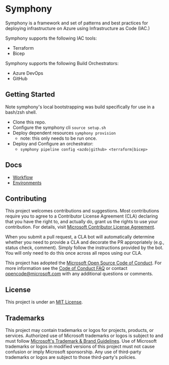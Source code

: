 # Symphony

Symphony is a framework and set of patterns and best practices for deploying infrastructure on Azure using Infrastructure as Code (IAC.)

Symphony supports the following IAC tools:

- Terraform
- Bicep

Symphony supports the following Build Orchestrators:

- Azure DevOps
- GitHub

## Getting Started

Note symphony's local bootstrapping was build specifically for use in a bash/zsh shell.

- Clone this repo.
- Configure the symphony cli `source setup.sh`
- Deploy dependent resources `symphony provision`
  - note: this only needs to be run once.
- Deploy and Configure an orchestrator:
  - `symphony pipeline config <azdo|github> <terraform|bicep>`

## Docs

- [Workflow](./docs/WORKFLOW.md)
- [Environments](./docs/ENVIRONMENT.md)
  
## Contributing

This project welcomes contributions and suggestions. Most contributions require you to agree to a
Contributor License Agreement (CLA) declaring that you have the right to, and actually do, grant us
the rights to use your contribution. For details, visit [Microsoft Contributor License Agreement](https://cla.opensource.microsoft.com).

When you submit a pull request, a CLA bot will automatically determine whether you need to provide
a CLA and decorate the PR appropriately (e.g., status check, comment). Simply follow the instructions
provided by the bot. You will only need to do this once across all repos using our CLA.

This project has adopted the [Microsoft Open Source Code of Conduct](https://opensource.microsoft.com/codeofconduct/).
For more information see the [Code of Conduct FAQ](https://opensource.microsoft.com/codeofconduct/faq/) or
contact [opencode@microsoft.com](mailto:opencode@microsoft.com) with any additional questions or comments.

## License

This project is under an [MIT License](LICENSE).

## Trademarks

This project may contain trademarks or logos for projects, products, or services. Authorized use of Microsoft trademarks or logos is subject to and must follow [Microsoft's Trademark & Brand Guidelines](https://www.microsoft.com/en-us/legal/intellectualproperty/trademarks).
Use of Microsoft trademarks or logos in modified versions of this project must not cause confusion or imply Microsoft sponsorship.
Any use of third-party trademarks or logos are subject to those third-party's policies.
